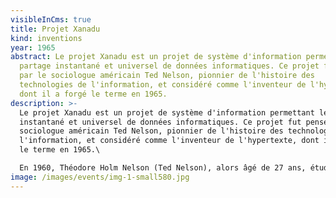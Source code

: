 ```yaml
---
visibleInCms: true
title: Projet Xanadu
kind: inventions
year: 1965
abstract: Le projet Xanadu est un projet de système d'information permettant le
  partage instantané et universel de données informatiques. Ce projet fut pensé
  par le sociologue américain Ted Nelson, pionnier de l'histoire des
  technologies de l'information, et considéré comme l'inventeur de l'hypertexte,
  dont il a forgé le terme en 1965.
description: >-
  Le projet Xanadu est un projet de système d'information permettant le partage
  instantané et universel de données informatiques. Ce projet fut pensé par le
  sociologue américain Ted Nelson, pionnier de l'histoire des technologies de
  l'information, et considéré comme l'inventeur de l'hypertexte, dont il a forgé
  le terme en 1965.\

  En 1960, Théodore Holm Nelson (Ted Nelson), alors âgé de 27 ans, étudiant en sociologie à l'université Harvard, réfléchit à un concept de système d'information « au bout des doigts ». Il imagine une machine permettant à chacun de stocker des données, de les mettre à disposition de tous, partout, en quelques instants. Théodore Nelson invente ainsi le concept d'hypertexte.
image: /images/events/img-1-small580.jpg
---
```

